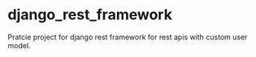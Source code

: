 # django_rest_framework
Pratcie project for django rest framework for rest apis with custom user model.
